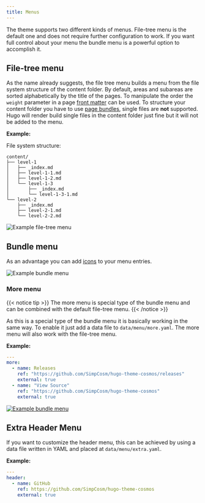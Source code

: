 ```yaml
---
title: Menus
---
```


The theme supports two different kinds of menus. File-tree menu is the default one and does not require further configuration to work. If you want full control about your menu the bundle menu is a powerful option to accomplish it.

## File-tree menu

As the name already suggests, the file tree menu builds a menu from the file system structure of the content folder. By default, areas and subareas are sorted alphabetically by the title of the pages. To manipulate the order the `weight` parameter in a page [front matter](https://gohugo.io/content-management/front-matter/) can be used. To structure your content folder you have to use [page bundles](https://gohugo.io/content-management/organization/#page-bundles), single files are **not** supported. Hugo will render build single files in the content folder just fine but it will not be added to the menu.

**Example:**

File system structure:

```plain
content/
├── level-1
│   ├── _index.md
│   ├── level-1-1.md
│   ├── level-1-2.md
│   └── level-1-3
│       ├── _index.md
│       └── level-1-3-1.md
└── level-2
    ├── _index.md
    ├── level-2-1.md
    └── level-2-2.md
```

![Example file-tree menu](/media/file-tree.png)

## Bundle menu

As an advantage you can add [icons](/features/icon-sets/) to your menu entries.

![Example bundle menu](/media/bundle-menu.png)

### More menu

{{< notice tip >}}
The more menu is special type of the bundle menu and can be combined with the default file-tree menu.
{{< /notice >}}

As this is a special type of the bundle menu it is basically working in the same way. To enable it just add a data file to `data/menu/more.yaml`. The more menu will also work with the file-tree menu.

**Example:**

```YAML
---
more:
  - name: Releases
    ref: "https://github.com/SimpCosm/hugo-theme-cosmos/releases"
    external: true
  - name: "View Source"
    ref: "https://github.com/SimpCosm/hugo-theme-cosmos"
    external: true
```

[![Example bundle menu](/media/more-menu.png)](/media/more-menu.png)

## Extra Header Menu

If you want to customize the header menu, this can be achieved by using a data file written in YAML and placed at `data/menu/extra.yaml`.

**Example:**

```Yaml
---
header:
  - name: GitHub
    ref: https://github.com/SimpCosm/hugo-theme-cosmos
    external: true
```